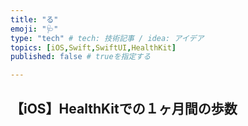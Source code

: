 ```yaml
---
title: "る"
emoji: "🩺"
type: "tech" # tech: 技術記事 / idea: アイデア
topics: [iOS,Swift,SwiftUI,HealthKit]
published: false # trueを指定する

---
```



## 【iOS】HealthKitでの１ヶ月間の歩数

